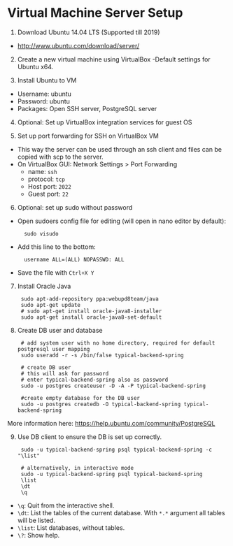 Virtual Machine Server Setup
============================

1. Download Ubuntu 14.04 LTS (Supported till 2019)
  - http://www.ubuntu.com/download/server/

2. Create a new virtual machine using VirtualBox
  -Default settings for Ubuntu x64.

3. Install Ubuntu to VM
  - Username: ubuntu
  - Password: ubuntu
  - Packages: Open SSH server, PostgreSQL server

4. Optional: Set up VirtualBox integration services for guest OS

5. Set up port forwarding for SSH on VirtualBox VM
  - This way the server can be used through an ssh client and files can be copied with scp to the server.
  - On VirtualBox GUI: Network Settings > Port Forwarding
    - name: `ssh`
    - protocol: `tcp`
    - Host port: `2022`
    - Guest port: `22`

6. Optional: set up sudo without password
  - Open sudoers config file for editing (will open in nano editor by default):

          sudo visudo

  - Add this line to the bottom:

          username ALL=(ALL) NOPASSWD: ALL

  - Save the file with `Ctrl+X Y`

7. Install Oracle Java

        sudo apt-add-repository ppa:webupd8team/java
        sudo apt-get update
        # sudo apt-get install oracle-java8-installer
        sudo apt-get install oracle-java8-set-default

8. Create DB user and database

        # add system user with no home directory, required for default postgresql user mapping
        sudo useradd -r -s /bin/false typical-backend-spring 

        # create DB user
        # this will ask for password
        # enter typical-backend-spring also as password
        sudo -u postgres createuser -D -A -P typical-backend-spring
        
        #create empty database for the DB user
        sudo -u postgres createdb -O typical-backend-spring typical-backend-spring

  More information here: https://help.ubuntu.com/community/PostgreSQL

9. Use DB client to ensure the DB is set up correctly.

        sudo -u typical-backend-spring psql typical-backend-spring -c "\list"

        # alternatively, in interactive mode
        sudo -u typical-backend-spring psql typical-backend-spring
        \list
        \dt
        \q

  - `\q`: Quit from the interactive shell.
  - `\dt`: List the tables of the current database. With `*.*` argument all tables will be listed.
  - `\list`: List databases, without tables.
  - `\?`: Show help.